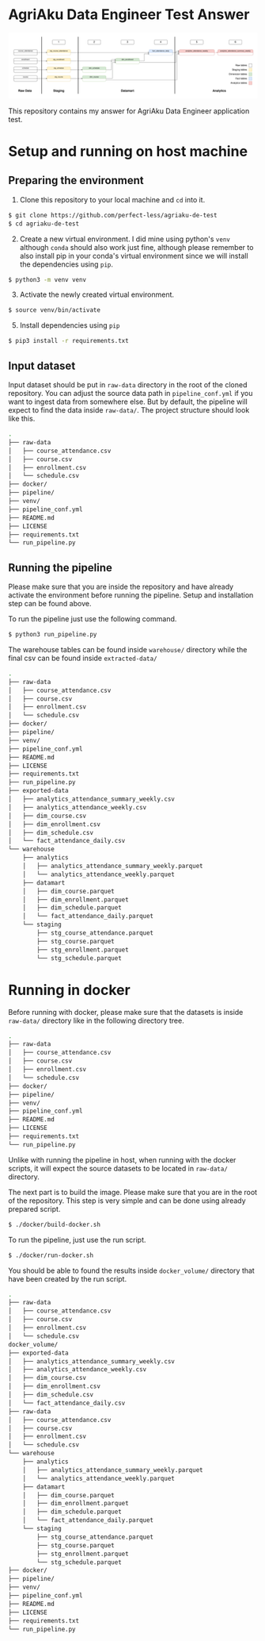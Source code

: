 # AgriAku Data Engineer Test Answer

![Pipeline design](docs/ETL-design.png)

This repository contains my answer for AgriAku Data Engineer application test.

# Setup and running on host machine

## Preparing the environment

1. Clone this repository to your local machine and `cd` into it.
```bash
$ git clone https://github.com/perfect-less/agriaku-de-test
$ cd agriaku-de-test
```

2. Create a new virtual environment. I did mine using python's `venv` although `conda` should also work just fine, although please remember to also install pip in your conda's virtual environment since we will install the dependencies using `pip`.
```bash
$ python3 -m venv venv
```

3. Activate the newly created virtual environment.
```bash
$ source venv/bin/activate
```

5. Install dependencies using `pip`
```bash
$ pip3 install -r requirements.txt
```


## Input dataset

Input dataset should be put in `raw-data` directory in the root of the cloned repository. You can adjust the source data path in `pipeline_conf.yml` if you want to ingest data from somewhere else. But by default, the pipeline will expect to find the data inside `raw-data/`. The project structure should look like this.
```bash
.
├── raw-data
│   ├── course_attendance.csv
│   ├── course.csv
│   ├── enrollment.csv
│   └── schedule.csv
├── docker/
├── pipeline/
├── venv/
├── pipeline_conf.yml
├── README.md
├── LICENSE
├── requirements.txt
└── run_pipeline.py
```


## Running the pipeline

Please make sure that you are inside the repository and have already activate the environment before running the pipeline. Setup and installation step can be found above.

To run the pipeline just use the following command.
```bash
$ python3 run_pipeline.py
```

The warehouse tables can be found inside `warehouse/` directory while the final csv can be found inside `extracted-data/`
```bash
.
├── raw-data
│   ├── course_attendance.csv
│   ├── course.csv
│   ├── enrollment.csv
│   └── schedule.csv
├── docker/
├── pipeline/
├── venv/
├── pipeline_conf.yml
├── README.md
├── LICENSE
├── requirements.txt
├── run_pipeline.py
├── exported-data
│   ├── analytics_attendance_summary_weekly.csv
│   ├── analytics_attendance_weekly.csv
│   ├── dim_course.csv
│   ├── dim_enrollment.csv
│   ├── dim_schedule.csv
│   └── fact_attendance_daily.csv
└── warehouse
    ├── analytics
    │   ├── analytics_attendance_summary_weekly.parquet
    │   └── analytics_attendance_weekly.parquet
    ├── datamart
    │   ├── dim_course.parquet
    │   ├── dim_enrollment.parquet
    │   ├── dim_schedule.parquet
    │   └── fact_attendance_daily.parquet
    └── staging
        ├── stg_course_attendance.parquet
        ├── stg_course.parquet
        ├── stg_enrollment.parquet
        └── stg_schedule.parquet

```


# Running in docker

Before running with docker, please make sure that the datasets is inside `raw-data/` directory like in the following directory tree.
```bash
.
├── raw-data
│   ├── course_attendance.csv
│   ├── course.csv
│   ├── enrollment.csv
│   └── schedule.csv
├── docker/
├── pipeline/
├── venv/
├── pipeline_conf.yml
├── README.md
├── LICENSE
├── requirements.txt
└── run_pipeline.py
```
Unlike with running the pipeline in host, when running with the docker scripts, it will expect the source datasets to be located in `raw-data/` directory. 

The next part is to build the image. Please make sure that you are in the root of the repository. This step is very simple and can be done using already prepared script.
```bash
$ ./docker/build-docker.sh
```

To run the pipeline, just use the run script.
```bash
$ ./docker/run-docker.sh
```

You should be able to found the results inside `docker_volume/` directory that have been created by the run script.
```bash
.
├── raw-data
│   ├── course_attendance.csv
│   ├── course.csv
│   ├── enrollment.csv
│   └── schedule.csv
docker_volume/
├── exported-data
│   ├── analytics_attendance_summary_weekly.csv
│   ├── analytics_attendance_weekly.csv
│   ├── dim_course.csv
│   ├── dim_enrollment.csv
│   ├── dim_schedule.csv
│   └── fact_attendance_daily.csv
├── raw-data
│   ├── course_attendance.csv
│   ├── course.csv
│   ├── enrollment.csv
│   └── schedule.csv
└── warehouse
    ├── analytics
    │   ├── analytics_attendance_summary_weekly.parquet
    │   └── analytics_attendance_weekly.parquet
    ├── datamart
    │   ├── dim_course.parquet
    │   ├── dim_enrollment.parquet
    │   ├── dim_schedule.parquet
    │   └── fact_attendance_daily.parquet
    └── staging
        ├── stg_course_attendance.parquet
        ├── stg_course.parquet
        ├── stg_enrollment.parquet
        └── stg_schedule.parquet
├── docker/
├── pipeline/
├── venv/
├── pipeline_conf.yml
├── README.md
├── LICENSE
├── requirements.txt
└── run_pipeline.py
```
